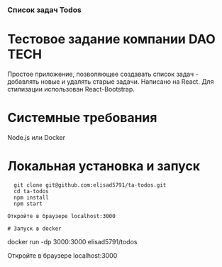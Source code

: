 ### Список задач Todos

# Тестовое задание компании DAO TECH

Простое приложение, позволяющее создавать список задач - добавлять новые и удалять старые задачи. Написано на React. Для стилизации использован React-Bootstrap.

# Системные требования

Node.js или Docker

# Локальная установка и запуск

```
  git clone git@github.com:elisad5791/ta-todos.git
  cd ta-todos
  npm install
  npm start
  
Откройте в браузере localhost:3000

# Запуск в docker

```
  docker run -dp 3000:3000 elisad5791/todos

Откройте в браузере localhost:3000
